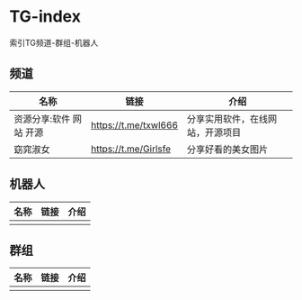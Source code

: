 # TG-index
索引TG频道-群组-机器人

## 频道

|名称|链接|介绍|
| --- | --- | --- |
|资源分享:软件 网站 开源 |https://t.me/txwl666| 分享实用软件，在线网站，开源项目 |
| 窈窕淑女 | https://t.me/Girlsfe | 分享好看的美女图片 |


## 机器人
|名称|链接|介绍|
| --- | --- | --- |
|     |     |     |

## 群组
|名称|链接|介绍|
| --- | --- | --- |
|     |     |     |


